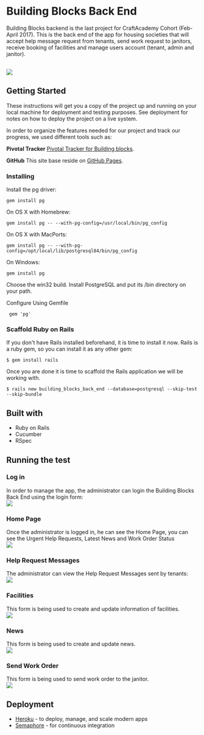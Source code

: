 # Building Blocks Back End

Building Blocks backend is the last project for CraftAcademy Cohort (Feb-April 2017). This is the back end of the app for housing societies that will accept help message request from tenants, send work request to janitors, receive booking of facilities and manage users account (tenant, admin and janitor).

<br>
<img src = "https://github.com/jocontreras/building_blocks_back_end/blob/update_readme/app/assets/images/logo4.png" />
<br>

## Getting Started
These instructions will get you a copy of the project up and running on your local machine for deployment and testing purposes.  See deployment for notes on how to deploy the project on a live system.

In order to organize the features needed for our project and track our progress, we used different tools such as:

**Pivotal Tracker**
[Pivotal Tracker for Building blocks](https://www.pivotaltracker.com/n/projects/2007795).

**GitHub**
This site base reside on [GitHub Pages](https://github.com/CraftAcademy/building_blocks_back_end).

### Installing
Install the pg driver:
```
gem install pg
```
On OS X with Homebrew:
```
gem install pg -- --with-pg-config=/usr/local/bin/pg_config
```
On OS X with MacPorts:
```
gem install pg -- --with-pg-config=/opt/local/lib/postgresql84/bin/pg_config
```
On Windows:
```
gem install pg
```
Choose the win32 build.
Install PostgreSQL and put its /bin directory on your path.

Configure Using Gemfile
```
 gem 'pg'
 ```
### Scaffold Ruby on Rails
If you don't have Rails installed beforehand, it is time to install it now. Rails is a ruby gem, so you can install it as any other gem:
```
$ gem install rails
```
Once you are done it is time to scaffold the Rails application we will be working with.
```
$ rails new building_blocks_back_end --database=postgresql --skip-test --skip-bundle
```
## Built with
* Ruby on Rails
* Cucumber
* RSpec

## Running the test

### Log in
In order to manage the app, the administrator can login the  Building Blocks Back End using the login form:
<br>
<img src = "https://github.com/jocontreras/building_blocks_back_end/blob/update_readme/app/assets/images/admin_login.png" />
<br>

### Home Page
Once the administrator is logged in, he can see the Home Page, you can see the Urgent Help Requests, Latest News and Work Order Status
<br>
<img src = "https://github.com/jocontreras/building_blocks_back_end/blob/update_readme/app/assets/images/home.png" />
<br>

### Help Request Messages
The administrator can view the Help Request Messages sent by tenants:
<br>
<img src = "https://github.com/jocontreras/building_blocks_back_end/blob/update_readme/app/assets/images/help_request.png" />
<br>

### Facilities
This form is being used to create and update information of facilities.
<br>
<img src = "https://github.com/jocontreras/building_blocks_back_end/blob/update_readme/app/assets/images/facilities.png" />
<br>

### News
This form is being used to create and update news.
<br>
<img src = "https://github.com/jocontreras/building_blocks_back_end/blob/update_readme/app/assets/images/news.png" />
<br>

### Send Work Order
This form is being used to send work order to the janitor.
<br>
<img src = "https://github.com/jocontreras/building_blocks_back_end/blob/update_readme/app/assets/images/send_work_order.png" />
<br>


## Deployment
* [Heroku](https://building-blockz.herokuapp.com/) - to deploy, manage, and scale modern apps
* [Semaphore](https://semaphoreci.com/craftacademy/building_blocks_back_end) - for  continuous integration
